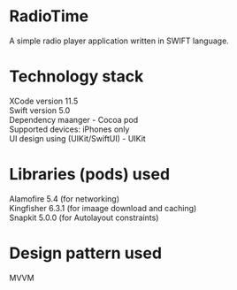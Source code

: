  # RadioTime
 A simple radio player application written in SWIFT language.
 
 # Technology stack
 XCode version 11.5 <br />
 Swift version 5.0 <br />
 Dependency maanger - Cocoa pod <br />
 Supported devices: iPhones only <br />
 UI design using (UIKit/SwiftUI) - UIKit
 
 # Libraries (pods) used
 Alamofire 5.4 (for networking) <br />
 Kingfisher 6.3.1 (for imaage download and caching) <br />
 Snapkit 5.0.0 (for Autolayout constraints)
 
 # Design pattern used
 MVVM 
